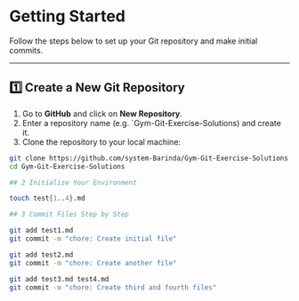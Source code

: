 # Getting Started

Follow the steps below to set up your Git repository and make initial commits.

---

## 1️⃣ Create a New Git Repository

1. Go to **GitHub** and click on **New Repository**.
2. Enter a repository name (e.g. `Gym-Git-Exercise-Solutions) and create it.
3. Clone the repository to your local machine:

```bash
git clone https://github.com/system-Barinda/Gym-Git-Exercise-Solutions.git
cd Gym-Git-Exercise-Solutions

## 2 Initialize Your Environment

touch test{1..4}.md

## 3 Commit Files Step by Step

git add test1.md
git commit -m "chore: Create initial file"

git add test2.md
git commit -m "chore: Create another file"

git add test3.md test4.md
git commit -m "chore: Create third and fourth files"
